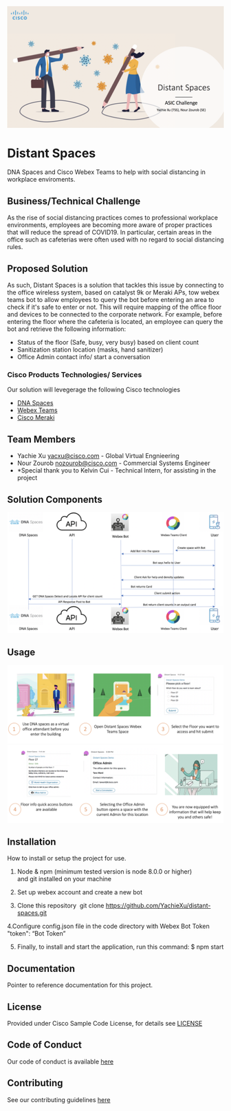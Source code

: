 ![](images/Screen%20Shot%202020-07-20%20at%206.22.11%20PM.png)

# Distant Spaces


DNA Spaces and Cisco Webex Teams to help with social distancing in workplace enviroments.

## Business/Technical Challenge


As the rise of social distancing practices comes to professional workplace environments, employees are becoming more aware of proper practices that will reduce the spread of COVID19. In particular, certain areas in the office such as cafeterias were often used with no regard to social distancing rules.

## Proposed Solution


As such, Distant Spaces is a solution that tackles this issue by connecting to the office wireless system, based on catalyst 9k or Meraki APs, tow webex teams bot to allow employees to query the bot before entering an area to check if it's safe to enter or not. This will require mapping of the office floor and devices to be connected to the corporate network. For example, before entering the floor where the cafeteria is located, an employee can query the bot and retrieve the following information: 

- Status of the floor (Safe, busy, very busy) based on client count
- Sanitization station location (masks, hand sanitizer)
- Office Admin contact info/ start a conversation

### Cisco Products Technologies/ Services


Our solution will levegerage the following Cisco technologies

* [DNA Spaces](https://dnaspaces.cisco.com/)
* [Webex Teams](https://www.webex.com/team-collaboration.html)
* [Cisco Meraki](https://meraki.cisco.com/)

## Team Members


* Yachie Xu <yacxu@cisco.com> - Global Virtual Engnieering
* Nour Zourob <nozourob@cisco.com> - Commercial Systems Engineer
* *Special thank you to Kelvin Cui - Technical Intern, for assisting in the project

## Solution Components


<!-- This does not need to be completed during the initial submission phase  

Provide a brief overview of the components involved with this project. e.g Python /  -->

![](images/Screen%20Shot%202020-07-20%20at%206.38.19%20PM.png)

## Usage

<!-- This does not need to be completed during the initial submission phase  

Provide a brief overview of how to use the solution  -->

![](images/Screen%20Shot%202020-07-20%20at%206.46.03%20PM.png)
![](images/Screen%20Shot%202020-07-20%20at%206.46.09%20PM.png)


## Installation

How to install or setup the project for use.

1. Node & npm (minimum tested version is node 8.0.0 or higher) and git installed on your machine

2. Set up webex account and create a new bot

3. Clone this repository 
   git clone https://github.com/YachieXu/distant-spaces.git

4.Configure config.json file in the code directory with Webex Bot Token
   "token": “Bot Token”

5. Finally, to install and start the application, run this command:
  $ npm start

## Documentation

Pointer to reference documentation for this project.


## License

Provided under Cisco Sample Code License, for details see [LICENSE](./LICENSE.md)

## Code of Conduct

Our code of conduct is available [here](./CODE_OF_CONDUCT.md)

## Contributing

See our contributing guidelines [here](./CONTRIBUTING.md)
